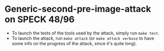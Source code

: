 # Generic-second-pre-image-attack  on SPECK 48/96

- To launch the tests of the tools used by the attack, simply run `make test`.
- To launch the attack, run `make attack` (or `make attack verbose` to have some info on the progress of the attack, since it's quite long).
